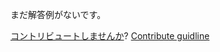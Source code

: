 
まだ解答例がないです。

[コントリビュートしませんか](https://github.com/BFEdev/BFE.dev-solutions/blob/main/design/design-facebook-web-app_ja.md)?  [Contribute guidline](https://github.com/BFEdev/BFE.dev-solutions#how-to-contribute)
